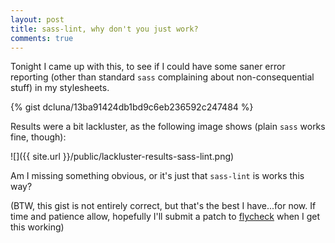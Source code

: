 ```yaml
---
layout: post
title: sass-lint, why don't you just work?
comments: true
---
```


Tonight I came up with this, to see if I could have some saner error reporting (other than standard `sass` complaining about non-consequential stuff) in my stylesheets.

{% gist dcluna/13ba91424db1bd9c6eb236592c247484 %}

Results were a bit lackluster, as the following image shows (plain `sass` works fine, though):

![]({{ site.url }}/public/lackluster-results-sass-lint.png)

Am I missing something obvious, or it's just that `sass-lint` is works this way?

(BTW, this gist is not entirely correct, but that's the best I have...for now. If time and patience allow, hopefully I'll submit a patch to [flycheck](https://github.com/flycheck/flycheck) when I get this working)
